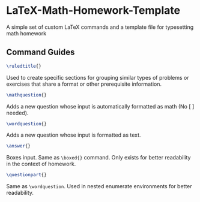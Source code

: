 # LaTeX-Math-Homework-Template

A simple set of custom LaTeX commands and a template file for typesetting math homework

## Command Guides

```tex
\ruledtitle{}
```

Used to create specific sections for grouping similar types of problems or exercises that share a format or other prerequisite information.

```tex
\mathquestion{}
```

Adds a new question whose input is automatically formatted as math (No \[ \] needed).

```tex
\wordquestion{}
```

Adds a new question whose input is formatted as text.

```tex
\answer{}
```

Boxes input. Same as `\boxed{}` command. Only exists for better readability in the context of homework.

```tex
\questionpart{}
```

Same as `\wordquestion`. Used in nested enumerate environments for better readability.
